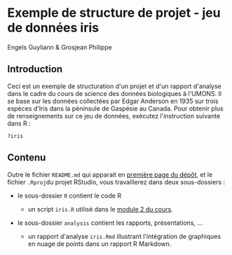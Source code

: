 # Exemple de structure de projet - jeu de données iris

Engels Guyliann & Grosjean Philippe


## Introduction

Ceci est un exemple de structuration d'un projet et d'un rapport d'analyse dans le cadre du cours de science des données biologiques à l'UMONS. Il se base sur les données collectées par Edgar Anderson en 1935 sur trois espèces d'Iris dans la péninsule de Gaspésie au Canada. Pour obtenir plus de renseignements sur ce jeu de données, exécutez l'instruction suivante dans R :

```
?iris
```

## Contenu

Outre le fichier `README.md` qui apparait en [première page du dépôt](https://github.com/BioDataScience-Course/sdd1_iris), et le fichier `.Rproj`du projet RStudio, vous travaillerez dans deux sous-dossiers :

- le sous-dossier `R` contient le code R 
    + un script `iris.R` utilisé dans le [module 2 du cours](http://biodatascience-course.sciviews.org/sdd-umons/visu1.html).

- le sous-dossier `analysis` contient les rapports, présentations, ...
    + un rapport d'analyse `iris.Rmd` illustrant l'intégration de graphiques en nuage de points dans un rapport R Markdown.
